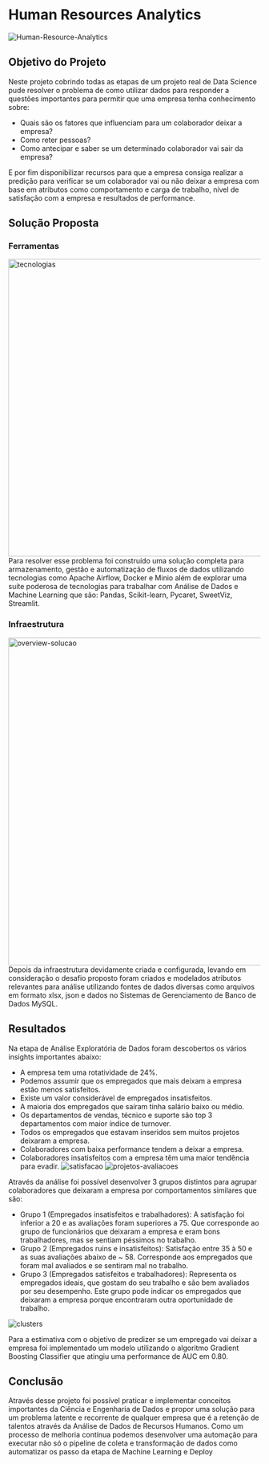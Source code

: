 ﻿# Human Resources Analytics
 ![Human-Resource-Analytics](https://user-images.githubusercontent.com/60453201/163038025-d710c813-4733-44df-b518-6e252d3775c7.jpeg)
 ## Objetivo do Projeto
 Neste projeto cobrindo todas as etapas de um projeto real de Data
Science pude resolver o problema de como utilizar dados para
responder a questões importantes para permitir que uma empresa tenha
conhecimento sobre:

- Quais são os fatores que influenciam para um colaborador deixar a
empresa?
- Como reter pessoas?
- Como antecipar e saber se um determinado colaborador vai sair da
empresa?

E por fim disponibilizar recursos para que a empresa consiga realizar a
predição para verificar se um colaborador vai ou não deixar a empresa
com base em atributos como comportamento e carga de trabalho, nível
de satisfação com a empresa e resultados de performance.

## Solução Proposta

### Ferramentas

<img width="593" alt="tecnologias" src="https://user-images.githubusercontent.com/60453201/163038368-79ad21dc-c4b8-4baa-8e0f-af4b188ff74f.png">
Para resolver esse problema foi construído uma solução completa para
armazenamento, gestão e automatização de fluxos de dados utilizando
tecnologias como Apache Airflow, Docker e Minio além de explorar
uma suíte poderosa de tecnologias para trabalhar com Análise de
Dados e Machine Learning que são: Pandas, Scikit-learn, Pycaret,
SweetViz, Streamlit.

### Infraestrutura

<img width="653" alt="overview-solucao" src="https://user-images.githubusercontent.com/60453201/163039197-3ce72f6b-07c4-45cc-a4af-2751fb21e048.png">
Depois da infraestrutura devidamente criada e configurada, levando em
consideração o desafio proposto foram criados e modelados atributos
relevantes para análise utilizando fontes de dados diversas como
arquivos em formato xlsx, json e dados no Sistemas de
Gerenciamento de Banco de Dados MySQL.

## Resultados
Na etapa de Análise Exploratória de Dados foram descobertos os vários
insights importantes abaixo:
- A empresa tem uma rotatividade de 24%.
- Podemos assumir que os empregados que mais deixam a empresa
estão menos satisfeitos.
- Existe um valor considerável de empregados insatisfeitos.
- A maioria dos empregados que saíram tinha salário baixo ou médio.
- Os departamentos de vendas, técnico e suporte são top 3
departamentos com maior índice de turnover.
- Todos os empregados que estavam inseridos sem muitos projetos
deixaram a empresa.
- Colaboradores com baixa performance tendem a deixar a empresa.
- Colaboradores insatisfeitos com a empresa têm uma maior tendência
para evadir.
![satisfacao](https://user-images.githubusercontent.com/60453201/163040226-5a6fa458-e72c-4dc7-b6e5-eff8249b3cdd.png)
![projetos-avaliacoes](https://user-images.githubusercontent.com/60453201/163040213-9e4edbf5-4478-476a-ab86-5662db90175a.png)

Através da análise foi possível desenvolver 3 grupos distintos para
agrupar colaboradores que deixaram a empresa por comportamentos
similares que são:

- Grupo 1 (Empregados insatisfeitos e trabalhadores): A satisfação foi
inferior a 20 e as avaliações foram superiores a 75.
Que corresponde ao grupo de funcionários que deixaram a empresa e
eram bons trabalhadores, mas se sentiam péssimos no trabalho.
- Grupo 2 (Empregados ruins e insatisfeitos): Satisfação entre 35 à 50
e as suas avaliações abaixo de ~ 58.
Corresponde aos empregados que foram mal avaliados e se sentiram
mal no trabalho.
- Grupo 3 (Empregados satisfeitos e trabalhadores):
Representa os empregados ideais, que gostam do seu trabalho e são
bem avaliados por seu desempenho.
Este grupo pode indicar os empregados que deixaram a empresa
porque encontraram outra oportunidade de trabalho.

![clusters](https://user-images.githubusercontent.com/60453201/163038812-9e55cc88-293e-43c8-8e38-94c5029b4335.png)

Para a estimativa com o objetivo de predizer se um empregado vai
deixar a empresa foi implementado um modelo utilizando o algoritmo
Gradient Boosting Classifier que atingiu uma performance de AUC
em 0.80.

## Conclusão
Através desse projeto foi possível praticar e implementar conceitos
importantes da Ciência e Engenharia de Dados e propor uma solução
para um problema latente e recorrente de qualquer empresa que é a
retenção de talentos através da Análise de Dados de Recursos
Humanos.
Como um processo de melhoria contínua podemos desenvolver uma
automação para executar não só o pipeline de coleta e transformação
de dados como automatizar os passo da etapa de Machine Learning e
Deploy

